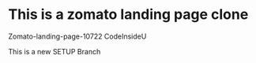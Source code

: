 # This is a zomato landing page clone

Zomato-landing-page-10722
CodeInsideU

This is a new SETUP Branch

